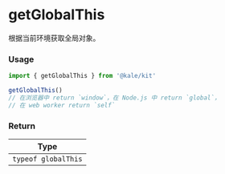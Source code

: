 # getGlobalThis

根据当前环境获取全局对象。

### Usage

```ts
import { getGlobalThis } from '@kale/kit'

getGlobalThis()
// 在浏览器中 return `window`，在 Node.js 中 return `global`，
// 在 web worker return `self`
```

### Return

|        Type         |
| :-----------------: |
| `typeof globalThis` |
